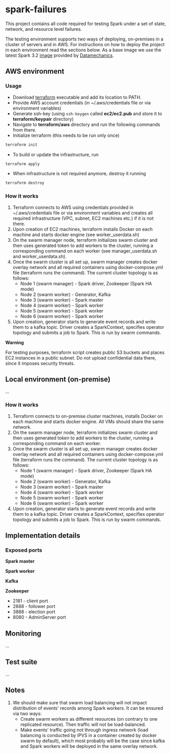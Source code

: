 # spark-failures
This project contains all code required for testing Spark under a set of state, network, and resource level failures.

The testing environment supports two ways of deploying, on-premises in a cluster of servers and in AWS. For instructions on how to deploy the project in each environment read the sections below.
As a base image we use the latest Spark 3.2 [image](https://hub.docker.com/r/datamechanics/spark) provided by [Datamechanics](https://www.datamechanics.co/).

## AWS environment

### Usage

* Download [terraform](https://www.terraform.io/downloads.html) executable and add its location to PATH.
* Provide AWS account credentials (in ~/.aws/credentials file or via environment variables)
* Generate ssh-key (using `ssh-keygen` called **ec2/ec2.pub** and store it to **terraform/keypair** directory)
* Navigate to **terraform/aws** directory and run the following commands from there. 
* Initialize terraform (this needs to be run only once)
```sh
terraform init
```
* To build or update the infrastructure, run
```sh
terraform apply
```  
* When infrastructure is not required anymore, destroy it running
```sh
terraform destroy
```

### How it works

1. Terraform connects to AWS using credentials provided in ~/.aws/credentials file or via environment variables and creates all required infrastructure (VPC, subnet, EC2 machines etc.) if it is not there.
2. Upon creation of EC2 machines, terraform installs Docker on each machine and starts docker engine (see worker_userdata.sh)
3. On the swarm manager node, terraform initializes swarm cluster and then uses generated token to add workers to the cluster, running a corresponding command on each worker (see manager_userdata.sh and worker_userdata.sh).
4. Once the swarm cluster is all set up, swarm manager creates docker overlay network and all required containers using docker-compose.yml file (terraform runs the command). The current cluster topology is as follows:
   * Node 1 (swarm manager) - Spark driver, Zookeeper (Spark HA mode)
   * Node 2 (swarm worker) - Generator, Kafka
   * Node 3 (swarm worker) - Spark master
   * Node 4 (swarm worker) - Spark worker
   * Node 5 (swarm worker) - Spark worker
   * Node 6 (swarm worker) - Spark worker
5. Upon creation, generator starts to generate event records and write them to a kafka topic. Driver creates a SparkContext, specifies operator topology and submits a job to Spark. This is run by swarm commands.

**Warning**

For testing purposes, terraform script creates public S3 buckets and places EC2 instances in a public subnet. Do not upload confidential data there, since it imposes security threats.


## Local environment (on-premise)
...

### How it works

1. Terraform connects to on-premise cluster machines, installs Docker on each machine and starts docker engine. All VMs should share the same network.
2. On the swarm manager node, terraform initializes swarm cluster and then uses generated token to add workers to the cluster, running a corresponding command on each worker.
3. Once the swarm cluster is all set up, swarm manager creates docker overlay network and all required containers using docker-compose.yml file (terraform runs the command). The current cluster topology is as follows:
    * Node 1 (swarm manager) - Spark driver, Zookeeper (Spark HA mode)
    * Node 2 (swarm worker) - Generator, Kafka
    * Node 3 (swarm worker) - Spark master
    * Node 4 (swarm worker) - Spark worker
    * Node 5 (swarm worker) - Spark worker
    * Node 6 (swarm worker) - Spark worker
4. Upon creation, generator starts to generate event records and write them to a kafka topic. Driver creates a SparkContext, specifies operator topology and submits a job to Spark. This is run by swarm commands.

## Implementation details

### Exposed ports

**Spark master**

**Spark worker**

**Kafka**

**Zookeeper**
   * 2181 - client port
   * 2888 - follower port
   * 3888 - election port
   * 8080 - AdminServer port

## Monitoring
...

## Test suite
...

## Notes

1. We should make sure that swarm load balancing will not impact distribution of events' records among Spark workers. It can be ensured via two ways:
    * Create swarm workers as different resources (on contrary to one replicated resource). Then traffic will not be load-balanced.
    * Make events' traffic going not through ingress network (load balancing is conducted by IPVS in a container created by docker swarm by default), which most probably will be the case since kafka and Spark workers will be deployed in the same overlay network.